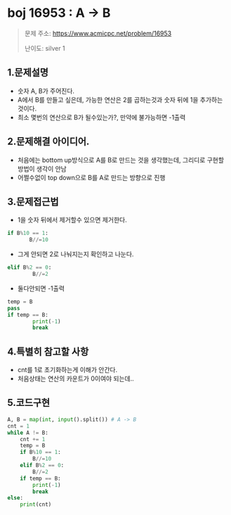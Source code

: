 # boj 16953 : A -> B
> 문제 주소: https://www.acmicpc.net/problem/16953
> 
> 난이도: silver 1

## 1.문제설명
- 숫자 A, B가 주어진다.
- A에서 B를 만들고 싶은데, 가능한 연산은 2를 곱하는것과 숫자 뒤에 1을 추가하는 것이다.
- 최소 몇번의 연산으로 B가 될수있는가?, 만약에 불가능하면 -1출력
## 2.문제해결 아이디어.
- 처음에는 bottom up방식으로 A를 B로 만드는 것을 생각했는데, 그리디로 구현할 방법이 생각이 안남
- 어쩔수없이 top down으로 B를 A로 만드는 방향으로 진행
## 3.문제접근법
- 1을 숫자 뒤에서 제거할수 있으면 제거한다.
 ```python
if B%10 == 1:
        B//=10
```
- 그게 안되면 2로 나눠지는지 확인하고 나눈다.
```python
elif B%2 == 0:
        B//=2
```
- 둘다안되면 -1출력
```python
temp = B
pass
if temp == B:
        print(-1)
        break
```
## 4.특별히 참고할 사항
- cnt를 1로 초기화하는게 이해가 안간다.
- 처음상태는 연산의 카운트가 0이여야 되는데..
## 5.코드구현
``` python
A, B = map(int, input().split()) # A -> B
cnt = 1
while A != B:
    cnt += 1
    temp = B
    if B%10 == 1:
        B//=10
    elif B%2 == 0:
        B//=2
    if temp == B:
        print(-1)
        break
else:
    print(cnt)
```